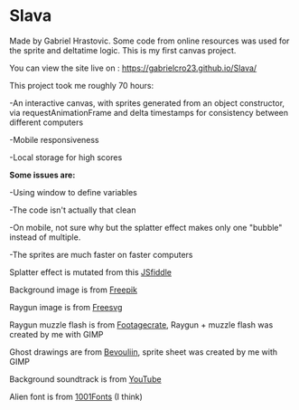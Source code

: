 # Slava

Made by Gabriel Hrastovic. Some code from online resources was used for the sprite and deltatime logic. This is my first canvas project.

You can view the site live on : https://gabrielcro23.github.io/Slava/

This project took me roughly 70 hours:

-An interactive canvas, with sprites generated from an object constructor, via requestAnimationFrame and delta timestamps for consistency between different computers

-Mobile responsiveness

-Local storage for high scores

**Some issues are:**

-Using window to define variables

-The code isn't actually that clean

-On mobile, not sure why but the splatter effect makes only one "bubble" instead of multiple.

-The sprites are much faster on faster computers

Splatter effect is mutated from this [JSfiddle](https://jsfiddle.net/decx/Ca9Y7/)

Background image is from [Freepik](https://www.freepik.com/free-vector/aurora-borealis-northern-lights-arctic-sky-night-vector-cartoon-illustration-winter-sky-wit_18164696.htm)

Raygun image is from [Freesvg](https://freesvg.org/1478221359)

Raygun muzzle flash is from [Footagecrate](https://footagecrate.com/video-effects/footagecrate-scifi-muzzleflash-electric-front), Raygun + muzzle flash was created by me with GIMP

Ghost drawings are from [Bevouliin](https://bevouliin.com/spooky-ghost-sprites-free-game-asset/), sprite sheet was created by me with GIMP

Background soundtrack is from [YouTube](https://www.youtube.com/watch?v=n4A_F5SXmgo)

Alien font is from [1001Fonts](https://www.1001fonts.com/alien-fonts.html) (I think)
